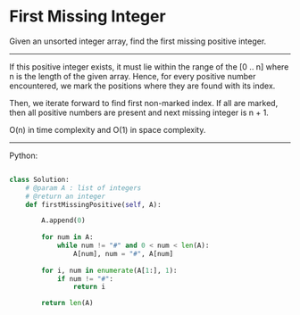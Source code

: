 # First Missing Integer

Given an unsorted integer array, find the first missing positive integer.

---

If this positive integer exists, it must lie within the range of the [0 .. n]
where n is the length of the given array. Hence, for every positive number
encountered, we mark the positions where they are found with its index.

Then, we iterate forward to find first non-marked index. If all are marked,
then all positive numbers are present and next missing integer is n + 1.

O(n) in time complexity and O(1) in space complexity.

---

Python:

```python

class Solution:
    # @param A : list of integers
    # @return an integer
    def firstMissingPositive(self, A):

        A.append(0)
        
        for num in A:
            while num != "#" and 0 < num < len(A):
                A[num], num = "#", A[num]
        
        for i, num in enumerate(A[1:], 1):
            if num != "#":
                return i

        return len(A)

```
